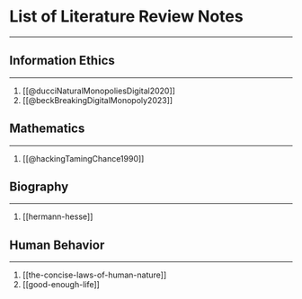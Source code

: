 # List of Literature Review Notes
---

## Information Ethics 
---
1. [[@ducciNaturalMonopoliesDigital2020]]
2. [[@beckBreakingDigitalMonopoly2023]]


## Mathematics 
---
1. [[@hackingTamingChance1990]]


## Biography
---
1. [[hermann-hesse]]


## Human Behavior
--- 
1. [[the-concise-laws-of-human-nature]]
2. [[good-enough-life]]